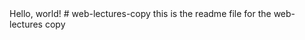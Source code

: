 <!DOCTYPE html>
<html>
  <head>
        <title>
            My Web Page!
        </title>
    </head>
    <body>
        Hello, world!
# web-lectures-copy
this is the readme file for the web-lectures copy
<a href="./Lecture%200/src0/hello.html">

</body>

</html>
